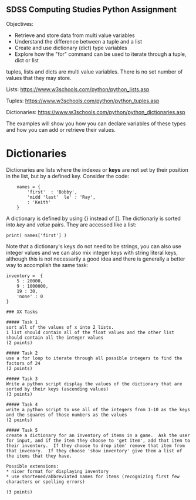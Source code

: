 ## SDSS Computing Studies Python Assignment


Objectives:
* Retrieve and store data from multi value variables
* Understand the difference between a tuple and a list
* Create and use dictionary (dict) type variables
* Explore how the "for" command can be used to iterate through a tuple, dict or list

tuples, lists and dicts are multi value variables.  There is no set number of values that they may store.

Lists:
https://www.w3schools.com/python/python_lists.asp

Tuples:
https://www.w3schools.com/python/python_tuples.asp

Dictionaries:
https://www.w3schools.com/python/python_dictionaries.asp

The examples will show you how you can declare variables of these types and how you can add or retrieve their values.

# Dictionaries
Dictionaries are lists where the indexes or **keys** are not set by their position in the list, but by a defined key.  Consider the code:

```
    names = {
        'first'  : 'Bobby',
        'midd 'last'  le' : 'Ray',
        : 'Keith' 
    }

```

A dictionary is defined by using {} instead of [].  The dictionariy is sorted into *key* and *value* pairs.  They are accessed like a list:
```
print( names['first'] )
```

Note that a dictionary's keys do not need to be strings, you can also use integer values and we can also mix integer keys with string literal keys, although this is not necessarily a good idea and there is generally a better way to accomplish the same task:
```
inventory =  {
    5 : 20000,
    9 : 1000000,
    19 : 30,
    'none' : 0
}

### XX Tasks

##### Task 1
sort all of the values of x into 2 lists.
1 list should contain all of the float values and the other list should contain all the integer values
(2 points) 

##### Task 2
use a for loop to iterate through all possible integers to find the factors of 24
(2 points)

##### Task 3
Write a python script display the values of the dictionary that are sorted by their keys (ascending values)
(3 points)

##### Task 4
write a python script to use all of the integers from 1-10 as the keys and the squares of those numbers as the values
(2 points)

##### Task 5
create a dictionary for an inventory of items in a game.  Ask the user for input, and if the item they choose to 'get item', add that item to their inventory.  If they choose to drop item' remove that item from that invenory.  If they choose 'show inventory' give them a list of the items that they have.

Possible extensions:
* nicer format for displaying inventory
* use shortened/abbreviated names for items (recognizing first few characters or spelling errors)

(3 points)


